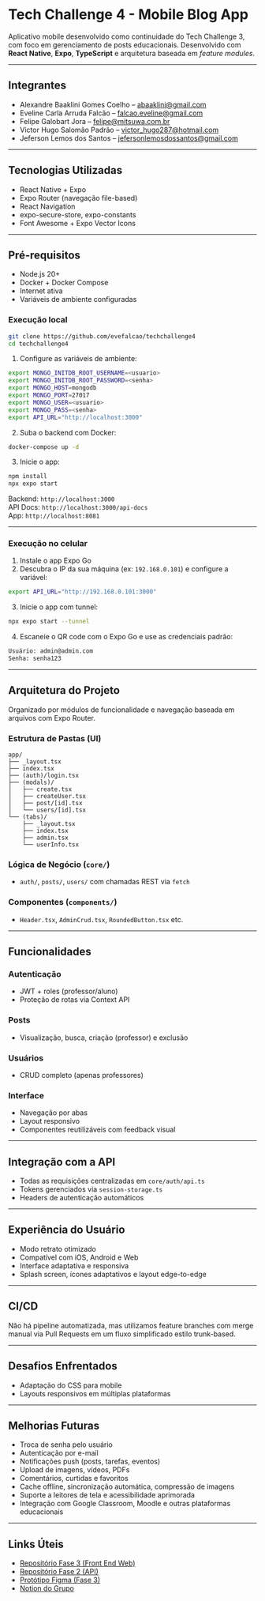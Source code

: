 # Tech Challenge 4 - Mobile Blog App

Aplicativo mobile desenvolvido como continuidade do Tech Challenge 3, com foco em gerenciamento de posts educacionais. Desenvolvido com **React Native**, **Expo**, **TypeScript** e arquitetura baseada em *feature modules*.

---

## Integrantes

- Alexandre Baaklini Gomes Coelho – abaaklini@gmail.com  
- Eveline Carla Arruda Falcão – falcao.eveline@gmail.com  
- Felipe Galobart Jora – felipe@mitsuwa.com.br  
- Victor Hugo Salomão Padrão – victor_hugo287@hotmail.com  
- Jeferson Lemos dos Santos – jefersonlemosdossantos@gmail.com

---

## Tecnologias Utilizadas

- React Native + Expo
- Expo Router (navegação file-based)
- React Navigation
- expo-secure-store, expo-constants
- Font Awesome + Expo Vector Icons

---

## Pré-requisitos

- Node.js 20+
- Docker + Docker Compose
- Internet ativa
- Variáveis de ambiente configuradas

### Execução local

```bash
git clone https://github.com/evefalcao/techchallenge4
cd techchallenge4
```

1. Configure as variáveis de ambiente:

```bash
export MONGO_INITDB_ROOT_USERNAME=<usuario>
export MONGO_INITDB_ROOT_PASSWORD=<senha>
export MONGO_HOST=mongodb
export MONGO_PORT=27017
export MONGO_USER=<usuario>
export MONGO_PASS=<senha>
export API_URL="http://localhost:3000"
```

2. Suba o backend com Docker:

```bash
docker-compose up -d
```

3. Inicie o app:

```bash
npm install
npx expo start
```

Backend: `http://localhost:3000`  
API Docs: `http://localhost:3000/api-docs`  
App: `http://localhost:8081`  

---

### Execução no celular

1. Instale o app Expo Go  
2. Descubra o IP da sua máquina (ex: `192.168.0.101`) e configure a variável:

```bash
export API_URL="http://192.168.0.101:3000"
```

3. Inicie o app com tunnel:

```bash
npx expo start --tunnel
```

4. Escaneie o QR code com o Expo Go e use as credenciais padrão:

```txt
Usuário: admin@admin.com  
Senha: senha123
```

---

## Arquitetura do Projeto

Organizado por módulos de funcionalidade e navegação baseada em arquivos com Expo Router.

### Estrutura de Pastas (UI)

```
app/
├── _layout.tsx
├── index.tsx
├── (auth)/login.tsx
├── (modals)/
│   ├── create.tsx
│   ├── createUser.tsx
│   ├── post/[id].tsx
│   └── users/[id].tsx
└── (tabs)/
    ├── _layout.tsx
    ├── index.tsx
    ├── admin.tsx
    └── userInfo.tsx
```

### Lógica de Negócio (`core/`)
- `auth/`, `posts/`, `users/` com chamadas REST via `fetch`

### Componentes (`components/`)
- `Header.tsx`, `AdminCrud.tsx`, `RoundedButton.tsx` etc.

---

## Funcionalidades

### Autenticação
- JWT + roles (professor/aluno)
- Proteção de rotas via Context API

### Posts
- Visualização, busca, criação (professor) e exclusão

### Usuários
- CRUD completo (apenas professores)

### Interface
- Navegação por abas
- Layout responsivo
- Componentes reutilizáveis com feedback visual

---

## Integração com a API

- Todas as requisições centralizadas em `core/auth/api.ts`
- Tokens gerenciados via `session-storage.ts`
- Headers de autenticação automáticos

---

## Experiência do Usuário

- Modo retrato otimizado
- Compatível com iOS, Android e Web
- Interface adaptativa e responsiva
- Splash screen, ícones adaptativos e layout edge-to-edge

---

## CI/CD

Não há pipeline automatizada, mas utilizamos feature branches com merge manual via Pull Requests em um fluxo simplificado estilo trunk-based.

---

## Desafios Enfrentados

- Adaptação do CSS para mobile
- Layouts responsivos em múltiplas plataformas

---

## Melhorias Futuras

- Troca de senha pelo usuário
- Autenticação por e-mail
- Notificações push (posts, tarefas, eventos)
- Upload de imagens, vídeos, PDFs
- Comentários, curtidas e favoritos
- Cache offline, sincronização automática, compressão de imagens
- Suporte a leitores de tela e acessibilidade aprimorada
- Integração com Google Classroom, Moodle e outras plataformas educacionais

---

## Links Úteis
- [Repositório Fase 3 (Front End Web)](https://github.com/evefalcao/techchallenge3)
- [Repositório Fase 2 (API)](https://github.com/evefalcao/techchallenge2)
- [Protótipo Figma (Fase 3)](https://figma.com/...)
- [Notion do Grupo](https://notion.so/...)